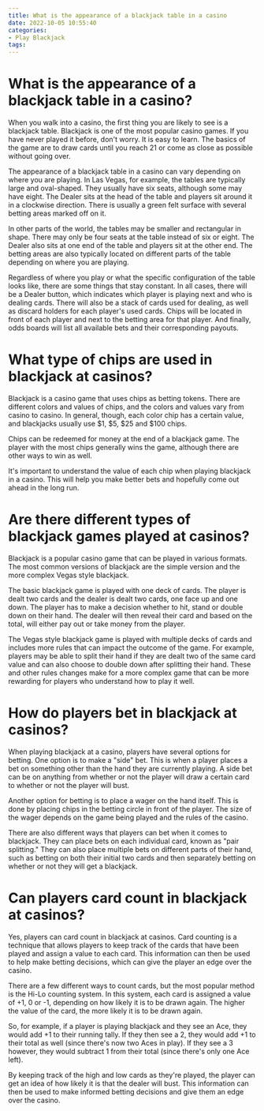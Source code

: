 ```yaml
---
title: What is the appearance of a blackjack table in a casino
date: 2022-10-05 10:55:40
categories:
- Play Blackjack
tags:
---
```



#  What is the appearance of a blackjack table in a casino?

When you walk into a casino, the first thing you are likely to see is a blackjack table. Blackjack is one of the most popular casino games. If you have never played it before, don't worry. It is easy to learn. The basics of the game are to draw cards until you reach 21 or come as close as possible without going over.

The appearance of a blackjack table in a casino can vary depending on where you are playing. In Las Vegas, for example, the tables are typically large and oval-shaped. They usually have six seats, although some may have eight. The Dealer sits at the head of the table and players sit around it in a clockwise direction. There is usually a green felt surface with several betting areas marked off on it.

In other parts of the world, the tables may be smaller and rectangular in shape. There may only be four seats at the table instead of six or eight. The Dealer also sits at one end of the table and players sit at the other end. The betting areas are also typically located on different parts of the table depending on where you are playing.

Regardless of where you play or what the specific configuration of the table looks like, there are some things that stay constant. In all cases, there will be a Dealer button, which indicates which player is playing next and who is dealing cards. There will also be a stack of cards used for dealing, as well as discard holders for each player's used cards. Chips will be located in front of each player and next to the betting area for that player. And finally, odds boards will list all available bets and their corresponding payouts.

#  What type of chips are used in blackjack at casinos?

Blackjack is a casino game that uses chips as betting tokens. There are different colors and values of chips, and the colors and values vary from casino to casino. In general, though, each color chip has a certain value, and blackjacks usually use $1, $5, $25 and $100 chips.

 Chips can be redeemed for money at the end of a blackjack game. The player with the most chips generally wins the game, although there are other ways to win as well.

It's important to understand the value of each chip when playing blackjack in a casino. This will help you make better bets and hopefully come out ahead in the long run.

#  Are there different types of blackjack games played at casinos?

Blackjack is a popular casino game that can be played in various formats. The most common versions of blackjack are the simple version and the more complex Vegas style blackjack.

The basic blackjack game is played with one deck of cards. The player is dealt two cards and the dealer is dealt two cards, one face up and one down. The player has to make a decision whether to hit, stand or double down on their hand. The dealer will then reveal their card and based on the total, will either pay out or take money from the player.

The Vegas style blackjack game is played with multiple decks of cards and includes more rules that can impact the outcome of the game. For example, players may be able to split their hand if they are dealt two of the same card value and can also choose to double down after splitting their hand. These and other rules changes make for a more complex game that can be more rewarding for players who understand how to play it well.

#  How do players bet in blackjack at casinos?

When playing blackjack at a casino, players have several options for betting. One option is to make a "side" bet. This is when a player places a bet on something other than the hand they are currently playing. A side bet can be on anything from whether or not the player will draw a certain card to whether or not the player will bust.

Another option for betting is to place a wager on the hand itself. This is done by placing chips in the betting circle in front of the player. The size of the wager depends on the game being played and the rules of the casino.

There are also different ways that players can bet when it comes to blackjack. They can place bets on each individual card, known as "pair splitting." They can also place multiple bets on different parts of their hand, such as betting on both their initial two cards and then separately betting on whether or not they will get a blackjack.

#  Can players card count in blackjack at casinos?

Yes, players can card count in blackjack at casinos. Card counting is a technique that allows players to keep track of the cards that have been played and assign a value to each card. This information can then be used to help make betting decisions, which can give the player an edge over the casino.

There are a few different ways to count cards, but the most popular method is the Hi-Lo counting system. In this system, each card is assigned a value of +1, 0 or -1, depending on how likely it is to be drawn again. The higher the value of the card, the more likely it is to be drawn again.

So, for example, if a player is playing blackjack and they see an Ace, they would add +1 to their running tally. If they then see a 2, they would add +1 to their total as well (since there's now two Aces in play). If they see a 3 however, they would subtract 1 from their total (since there's only one Ace left).

By keeping track of the high and low cards as they're played, the player can get an idea of how likely it is that the dealer will bust. This information can then be used to make informed betting decisions and give them an edge over the casino.